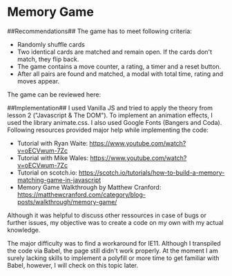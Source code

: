 # Memory Game 
##Recommendations##
The game has to meet following criteria:
* Randomly shuffle cards
* Two identical cards are matched and remain open. If the cards don't match, they flip back.
* The game contains a move counter, a rating, a timer and a reset button.
* After all pairs are found and matched, a modal with total time, rating and moves appear.

The game can be reviewed here:

##Implementation##
I used Vanilla JS and tried to apply the theory from lesson 2 ("Javascript & The DOM"). To implement an animation effects, I used the library animate.css. I also used Google Fonts (Bangers and Coda).
Following resources provided major help while implementing the code:
* Tutorial with Ryan Waite: https://www.youtube.com/watch?v=oECVwum-7Zc
* Tutorial with Mike Wales: https://www.youtube.com/watch?v=oECVwum-7Zc
* Tutorial on scotch.io: https://scotch.io/tutorials/how-to-build-a-memory-matching-game-in-javascript
* Memory Game Walkthrough by Matthew Cranford: https://matthewcranford.com/category/blog-posts/walkthrough/memory-game/

Although it was helpful to discuss other ressources in case of bugs or further issues, my objective was to create a code on my own with my actual knowledge.

The major difficulty was to find a workaround for IE11. Although I transpiled the code via Babel, the page still didn't work properly. At the moment I am surely lacking skills to implement a polyfill or more time to get familiar with Babel, however, I will check on this topic later.


